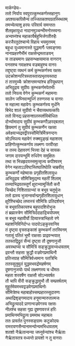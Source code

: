 मार्कण्डेयः-  
ततो निर्याय स्वपुरात्कुम्भकर्णस्सहानुगः  
अपश्यत्कपिसैन्यं तज्जितकाश्यग्रतस्स्थितम्  
तमभ्येत्याशु हरयः परिवार्य समन्ततः  
शैलवृक्षायुधा नादानमुञ्चन्भीमनोस्स्वनाः  
अभ्यघ्नंश्च महाकायैर्बहुभिर्जगतीरुहैः  
करजैरतुदंश्चान्ये विहाय भयमुत्तमम्  
बहुधा युध्यमानास्ते युद्धमार्गैः प्लवङ्गमाः  
नानाप्रहरणैर्भीमं राक्षसेन्द्रमताडयन्  
स ताड्यमानः प्रहसन्भक्षयामास वानरान्  
पनसश्च गवाक्षश्च वज्रबाहुश्च वानरः  
तद्दृष्ट्वा व्यथनं कर्म कुम्भकर्णस्य रक्षसः  
उदक्रोशन्परित्रस्तास्तारप्रभृतयस्तदा  
तं तारमुच्चैः क्रोशन्तमन्यांश्च हरियूथपान्  
अभिदुद्राव सुग्रीवः कुम्भकर्णमपेतभीः  
ततो निपत्य वेगेन कुम्भकर्णं महामनाः  
सालेन जघ्निवान्मूर्ध्नि तरुणस्स च वानरः  
स महात्मा महावेगः कुम्भकर्णस्य मूर्धनि  
बिभेद शालं सुग्रीवो न चैवाव्यथयत्कपिः  
ततो विनद्य प्रहसन्शालस्पर्शविबोधितः  
दोर्भ्यामादाय सुग्रीवं कुम्भकर्णोऽहरद्बलात्  
ह्रियमाणं तु सुग्रीवं कुम्भकर्णेन रक्षसा  
अवेक्ष्याभ्यद्रवद्वीरस्सौमित्रिर्मित्रनन्दनः  
सोऽभिपत्य महावेगं रुक्मपुङ्खं महाशरम्  
प्राहिणोत्कुम्भकर्णाय लक्ष्मणः परवीरहा  
स तस्य देहावरणं भित्त्वा देहं च सायकः  
जगाम दारयन्भूमिं रुधिरेण समुक्षितः  
तथा स भिन्नहृदयस्समुत्सृज्य कपीश्वरम्  
वेगेन महताऽऽविष्टस्तिष्ठतिष्ठेति चाब्रवीत्  
कुम्भकर्णो महेष्वासः प्रगृहीतशिलायुधः  
अभिदुद्राव सौमित्रिमुद्यम्य महतीं शिलाम्  
तस्याभिद्रवतस्तूर्णं क्षुराभ्यामूर्जितौ करौ  
चिच्छेद निशिताग्राभ्यां स बभूव चतुर्भुजः  
ततो ह्यस्य भुजान्सर्वान्प्रगृहीतशिलायुधान्  
क्षुरैश्चिच्छेद लघ्वस्त्रं सौमित्रिः प्रतिदर्शयन्  
स बभूवातिकायश्च बहुपादशिरोभुजः  
तं ब्रह्मास्त्रेण सौमित्रिर्ददाहाद्रिचयोपमम्  
स बभूव महावीर्यो दिव्यास्त्राभिहतो रणे  
महाशनिविनिर्दग्धः पादपोऽङ्कुरवानिव  
तं दृष्ट्वा वृत्रसङ्काशं कुम्भकर्णं तरस्विनम्  
गतासुं पतितं भूमौ राक्षसाः प्राद्रवन्भयात्  
ततस्तद्विद्रुतं सैन्यं दृष्ट्वा तौ दूषणानुजौ  
अवस्थाप्या च सौमित्रिं सङ्क्रुद्धावभ्यधावताम्  
द्रवन्तौ सहसा क्रुद्धौ वज्रवेगप्रमाथिनौ  
प्रतिजग्राह सौमित्रिर्वध्यमानः पतत्रिभिः  
ततस्सुतुमुलं युद्धमभवद्रोमहर्षणम्  
दूषणानुजयोः पार्थ लक्ष्मणस्य च धीमतः  
महता शरवर्षेण राक्षसौ सोऽभ्यवर्षत  
तौ चापि वीरौ सङ्क्रुद्धावुभौ तौ सम्प्रवर्षताम्  
मुहूर्तमेवमभवद्वज्रवेगप्रमाथिनोः  
सौमित्रेश्च महाबाहोस्सम्प्रहारस्सुदारुणः  
अथाद्रिशृङ्गमादाय हनूमान्मारुतात्मजः  
अभिद्रुत्याददे प्राणान्वज्रवेगस्य रक्षसः  
नीलश्च सहसा गृह्य दूषणावरजं हरिः  
प्रमाथिनमभिद्रुत्य प्रममाथ महाबलः  
ततः प्रावर्तत पुनस्सङ्ग्रामः कटुकोदयः  
रामरावणसैन्यानामन्योन्यमभिधावताम्  
शतशो नैर्ऋतान्वन्या जघ्नुर्वन्यांश्च नैर्ऋताः  
नैर्ऋतास्तत्र वध्यन्ते प्रायशो न तु वानराः  
